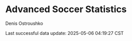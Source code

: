# Advanced Soccer Statistics
Denis Ostroushko

<!-- gfm -->

Last successful data update: 2025-05-06 04:19:27 CST
